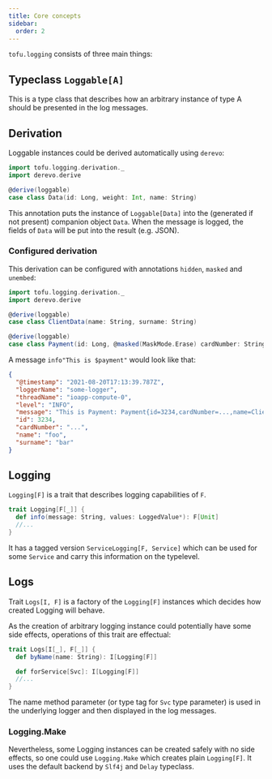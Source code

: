 ```yaml
---
title: Core concepts
sidebar:
  order: 2
---
```


`tofu.logging` consists of three main things:

## Typeclass `Loggable[A]`

This is a type class that describes how an arbitrary instance of type A should be presented in the log messages.

## Derivation

Loggable instances could be derived automatically using `derevo`:

```scala
import tofu.logging.derivation._
import derevo.derive

@derive(loggable)
case class Data(id: Long, weight: Int, name: String)

```

This annotation puts the instance of `Loggable[Data]` into the (generated if not present) companion object `Data`. When
the message is logged, the fields of `Data` will be put into the result (e.g. JSON).

### Configured derivation

This derivation can be configured with annotations `hidden`, `masked` and `unembed`:

```scala
import tofu.logging.derivation._
import derevo.derive

@derive(loggable)
case class ClientData(name: String, surname: String)

@derive(loggable)
case class Payment(id: Long, @masked(MaskMode.Erase) cardNumber: String, @unembed name: ClientData)

```

A message `info"This is $payment"` would look like that:

```json
{
  "@timestamp": "2021-08-20T17:13:39.787Z",
  "loggerName": "some-logger",
  "threadName": "ioapp-compute-0",
  "level": "INFO",
  "message": "This is Payment: Payment{id=3234,cardNumber=...,name=ClientData{name=foo,surname=bar}}",
  "id": 3234,
  "cardNumber": "...",
  "name": "foo",
  "surname": "bar"
}
```

## Logging

`Logging[F]` is a trait that describes logging capabilities of `F`.

```scala
trait Logging[F[_]] {
  def info(message: String, values: LoggedValue*): F[Unit]
  //...
}

```

It has a tagged version `ServiceLogging[F, Service]` which can be used for some `Service` and carry this information on
the typelevel.

## Logs

Trait `Logs[I, F]` is a factory of the `Logging[F]` instances which decides how created Logging will behave.

As the creation of arbitrary logging instance could potentially have some side effects, operations of this trait are
effectual:

```scala
trait Logs[I[_], F[_]] {
  def byName(name: String): I[Logging[F]]

  def forService[Svc]: I[Logging[F]]
  //...
}

```

The name method parameter (or type tag for `Svc` type parameter) is used in the underlying logger and then displayed in
the log messages.

### Logging.Make

Nevertheless, some Logging instances can be created safely with no side effects, so one could use `Logging.Make`
which creates plain `Logging[F]`. It uses the default backend by `Slf4j` and `Delay` typeclass.
